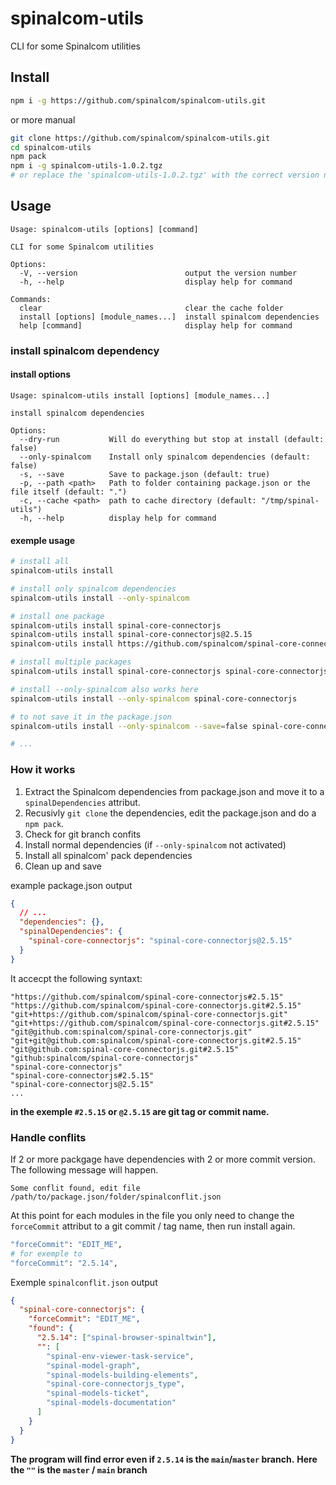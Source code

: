 # spinalcom-utils

CLI for some Spinalcom utilities

## Install

```sh
npm i -g https://github.com/spinalcom/spinalcom-utils.git
```
or more manual
```sh
git clone https://github.com/spinalcom/spinalcom-utils.git
cd spinalcom-utils
npm pack
npm i -g spinalcom-utils-1.0.2.tgz
# or replace the 'spinalcom-utils-1.0.2.tgz' with the correct version number.
```


## Usage

```
Usage: spinalcom-utils [options] [command]

CLI for some Spinalcom utilities

Options:
  -V, --version                        output the version number
  -h, --help                           display help for command

Commands:
  clear                                clear the cache folder
  install [options] [module_names...]  install spinalcom dependencies
  help [command]                       display help for command
```

### install spinalcom dependency

#### install options

```
Usage: spinalcom-utils install [options] [module_names...]

install spinalcom dependencies

Options:
  --dry-run           Will do everything but stop at install (default: false)
  --only-spinalcom    Install only spinalcom dependencies (default: false)
  -s, --save          Save to package.json (default: true)
  -p, --path <path>   Path to folder containing package.json or the file itself (default: ".")
  -c, --cache <path>  path to cache directory (default: "/tmp/spinal-utils")
  -h, --help          display help for command
```

#### exemple usage

```sh
# install all
spinalcom-utils install

# install only spinalcom dependencies
spinalcom-utils install --only-spinalcom

# install one package
spinalcom-utils install spinal-core-connectorjs
spinalcom-utils install spinal-core-connectorjs@2.5.15
spinalcom-utils install https://github.com/spinalcom/spinal-core-connectorjs.git#2.5.15

# install multiple packages
spinalcom-utils install spinal-core-connectorjs spinal-core-connectorjs_type

# install --only-spinalcom also works here
spinalcom-utils install --only-spinalcom spinal-core-connectorjs

# to not save it in the package.json
spinalcom-utils install --only-spinalcom --save=false spinal-core-connectorjs

# ...
```

### How it works

1. Extract the Spinalcom dependencies from package.json and move it to a `spinalDependencies` attribut.
1. Recusivly `git clone` the dependencies, edit the package.json and do a `npm pack`.
1. Check for git branch confits
1. Install normal dependencies (if `--only-spinalcom` not activated)
1. Install all spinalcom' pack dependencies
1. Clean up and save

example package.json output

```json
{
  // ...
  "dependencies": {},
  "spinalDependencies": {
    "spinal-core-connectorjs": "spinal-core-connectorjs@2.5.15"
  }
}
```

It accecpt the following syntaxt:

```
"https://github.com/spinalcom/spinal-core-connectorjs#2.5.15"
"https://github.com/spinalcom/spinal-core-connectorjs.git#2.5.15"
"git+https://github.com/spinalcom/spinal-core-connectorjs.git"
"git+https://github.com/spinalcom/spinal-core-connectorjs.git#2.5.15"
"git@github.com:spinalcom/spinal-core-connectorjs.git"
"git+git@github.com:spinalcom/spinal-core-connectorjs.git#2.5.15"
"git@github.com:spinal-core-connectorjs.git#2.5.15"
"github:spinalcom/spinal-core-connectorjs"
"spinal-core-connectorjs"
"spinal-core-connectorjs#2.5.15"
"spinal-core-connectorjs@2.5.15"
...
```

**in the exemple `#2.5.15` or `@2.5.15` are git tag or commit name.**

### Handle conflits

If 2 or more packgage have dependencies with 2 or more commit version. The following message will happen.

```
Some conflit found, edit file /path/to/package.json/folder/spinalconflit.json
```

At this point for each modules in the file you only need to change the `forceCommit` attribut to a git commit / tag name, then run install again.

```sh
"forceCommit": "EDIT_ME",
# for exemple to
"forceCommit": "2.5.14",
```

Exemple `spinalconflit.json` output

```json
{
  "spinal-core-connectorjs": {
    "forceCommit": "EDIT_ME",
    "found": {
      "2.5.14": ["spinal-browser-spinaltwin"],
      "": [
        "spinal-env-viewer-task-service",
        "spinal-model-graph",
        "spinal-models-building-elements",
        "spinal-core-connectorjs_type",
        "spinal-models-ticket",
        "spinal-models-documentation"
      ]
    }
  }
}
```

**The program will find error even if `2.5.14` is the `main`/`master` branch.**
**Here the `""` is the `master` / `main` branch**
